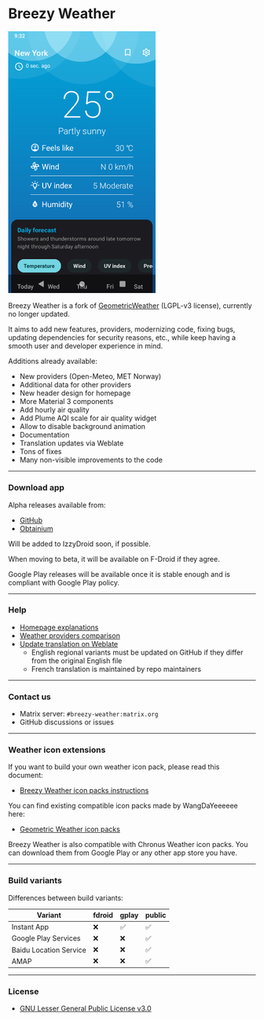 # Breezy Weather

<img src="fastlane/metadata/android/en-US/images/phoneScreenshots/01.png?raw=true" alt="" style="width: 300px" />

Breezy Weather is a fork of [GeometricWeather](https://github.com/WangDaYeeeeee/GeometricWeather) (LGPL-v3 license), currently no longer updated.

It aims to add new features, providers, modernizing code, fixing bugs, updating dependencies for security reasons, etc., while keep having a smooth user and developer experience in mind.

Additions already available:
* New providers (Open-Meteo, MET Norway)
* Additional data for other providers
* New header design for homepage
* More Material 3 components
* Add hourly air quality
* Add Plume AQI scale for air quality widget
* Allow to disable background animation
* Documentation
* Translation updates via Weblate
* Tons of fixes
* Many non-visible improvements to the code

<hr />

### Download app

Alpha releases available from:
* [GitHub](https://github.com/breezy-weather/breezy-weather/releases)
* [Obtainium](https://github.com/ImranR98/Obtainium)

Will be added to IzzyDroid soon, if possible.

When moving to beta, it will be available on F-Droid if they agree.

Google Play releases will be available once it is stable enough and is compliant with Google Play policy.

<hr />

### Help

* [Homepage explanations](docs/HOMEPAGE.md)
* [Weather providers comparison](docs/PROVIDERS.md)
* [Update translation on Weblate](https://hosted.weblate.org/projects/breezy-weather/breezy-weather-android/#information)
   * English regional variants must be updated on GitHub if they differ from the original English file
   * French translation is maintained by repo maintainers

<hr />

### Contact us

* Matrix server: `#breezy-weather:matrix.org`
* GitHub discussions or issues

<hr />

### Weather icon extensions

If you want to build your own weather icon pack, please read this document:
* [Breezy Weather icon packs instructions](https://github.com/breezy-weather/breezy-weather-icon-packs)

You can find existing compatible icon packs made by WangDaYeeeeee here:
* [Geometric Weather icon packs](https://github.com/WangDaYeeeeee/IconProvider-For-GeometricWeather/tree/master/apk)

Breezy Weather is also compatible with Chronus Weather icon packs. You can download them from Google Play or any other app store you have.

<hr />

### Build variants

Differences between build variants:

| Variant                | fdroid | gplay | public |
|------------------------|--------|-------|--------|
| Instant App            | ❌      | ✅     | ✅      |
| Google Play Services   | ❌      | ❌     | ✅      |
| Baidu Location Service | ❌      | ❌     | ✅      |
| AMAP                   | ❌      | ❌     | ✅      |

<hr />

### License

* [GNU Lesser General Public License v3.0](/LICENSE)
